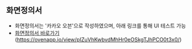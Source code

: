 ## 화면정의서
- 화면정의서는 '카카오 오븐'으로 작성하였으며, 아래 링크를 통해 UI 테스트 가능
- [화면정의서 바로가기](https://ovenapp.io/view/pIZuVhKwbvdMhHr0eOSkgTJhPCO0t3x0/) (https://ovenapp.io/view/pIZuVhKwbvdMhHr0eOSkgTJhPCO0t3x0/)